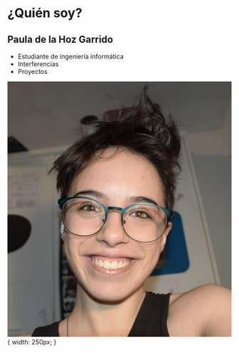 # ¿Quién soy?

## Paula de la Hoz Garrido
- Estudiante de ingeniería informática
- Interferencias
- Proyectos

![](/images/yo1.jpg){ width: 250px; }
